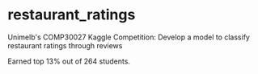 # restaurant_ratings
Unimelb's COMP30027 Kaggle Competition: Develop a model to classify restaurant ratings through reviews

Earned top 13% out of 264 students.
